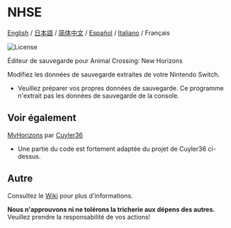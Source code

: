 NHSE
=====
<div>
  <a href="https://github.com/kwsch/NHSE">English</a> / <a href=".github/README-jp.md">日本語</a> / <a href=".github/README-zh-CN.md">简体中文</a> / <a href=".github/README-es.md">Español</a> / <a href=".github/README-it.md">Italiano</a> / <span>Français</span>

![License](https://img.shields.io/badge/License-GPLv3-blue.svg)

Éditeur de sauvegarde pour Animal Crossing: New Horizons

Modifiez les données de sauvegarde extraites de votre Nintendo Switch. 
* Veuillez préparer vos propres données de sauvegarde. Ce programme n'extrait pas les données de sauvegarde de la console.

## Voir également

[MyHorizons](https://github.com/Cuyler36/MyHorizons) par [Cuyler36](https://github.com/Cuyler36/)
* Une partie du code est fortement adaptée du projet de Cuyler36 ci-dessus.

## Autre

Consultez le [Wiki](https://github.com/kwsch/NHSE/wiki) pour plus d'informations.

**Nous n'approuvons ni ne tolérons la tricherie aux dépens des autres.** Veuillez prendre la responsabilité de vos actions!
